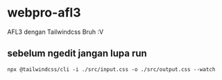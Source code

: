 # webpro-afl3
AFL3 dengan Tailwindcss Bruh :V

## sebelum ngedit jangan lupa run
```npx @tailwindcss/cli -i ./src/input.css -o ./src/output.css --watch```
